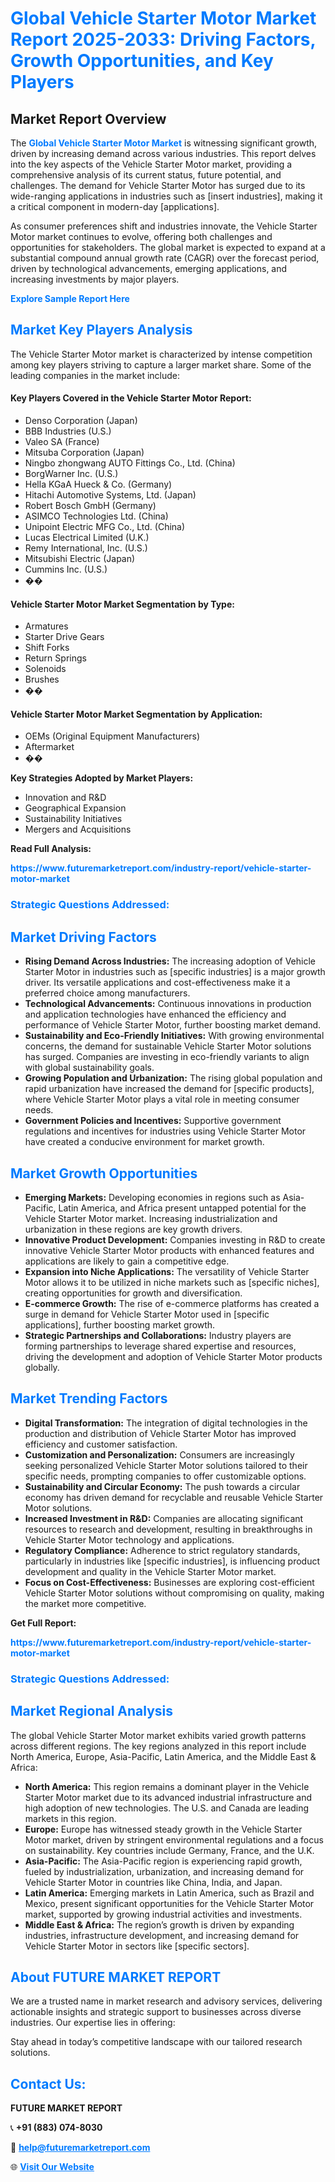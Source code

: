 <h1 style="color: #007BFF;">Global Vehicle Starter Motor Market Report 2025-2033: Driving Factors, Growth Opportunities, and Key Players</h1>

<section id="overview">
<h2>Market Report Overview</h2>
<p>The <a href="https://www.futuremarketreport.com/industry-report/vehicle-starter-motor-market" style="color: #007BFF; text-decoration: none;"><strong>Global Vehicle Starter Motor Market</strong></a> is witnessing significant growth, driven by increasing demand across various industries. This report delves into the key aspects of the Vehicle Starter Motor market, providing a comprehensive analysis of its current status, future potential, and challenges. The demand for Vehicle Starter Motor has surged due to its wide-ranging applications in industries such as [insert industries], making it a critical component in modern-day [applications].</p>
<p>As consumer preferences shift and industries innovate, the Vehicle Starter Motor market continues to evolve, offering both challenges and opportunities for stakeholders. The global market is expected to expand at a substantial compound annual growth rate (CAGR) over the forecast period, driven by technological advancements, emerging applications, and increasing investments by major players.</p>
</section>

<section id="overview">
<p><a href="https://www.futuremarketreport.com/request-sample/reportId=118026" style="color: #007BFF; text-decoration: none;"><strong>Explore Sample Report Here</strong></a></p>
</section>

<section id="key-players">
<h2 style="color: #007BFF;">Market Key Players Analysis</h2>
<p>The Vehicle Starter Motor market is characterized by intense competition among key players striving to capture a larger market share. Some of the leading companies in the market include:</p>
<h4>Key Players Covered in the Vehicle Starter Motor Report:</h4>
<ul><li>Denso Corporation (Japan)</li><li>BBB Industries (U.S.)</li><li>Valeo SA (France)</li><li>Mitsuba Corporation (Japan)</li><li>Ningbo zhongwang AUTO Fittings Co., Ltd. (China)</li><li>BorgWarner Inc. (U.S.)</li><li>Hella KGaA Hueck &amp; Co. (Germany)</li><li>Hitachi Automotive Systems, Ltd. (Japan)</li><li>Robert Bosch GmbH (Germany)</li><li>ASIMCO Technologies Ltd. (China)</li><li>Unipoint Electric MFG Co., Ltd. (China)</li><li>Lucas Electrical Limited (U.K.)</li><li>Remy International, Inc. (U.S.)</li><li>Mitsubishi Electric (Japan)</li><li>Cummins Inc. (U.S.)</li><li>��</li></ul>
<h4>Vehicle Starter Motor Market Segmentation by Type:</h4>
<ul><li>Armatures</li><li>Starter Drive Gears</li><li>Shift Forks</li><li>Return Springs</li><li>Solenoids</li><li>Brushes</li><li>��</li></ul>

<h4>Vehicle Starter Motor Market Segmentation by Application:</h4>
<ul><li>OEMs (Original Equipment Manufacturers)</li><li>Aftermarket</li><li>��</li></ul>
<p><strong>Key Strategies Adopted by Market Players:</strong></p>
<ul>
<li>Innovation and R&D</li>
<li>Geographical Expansion</li>
<li>Sustainability Initiatives</li>
<li>Mergers and Acquisitions</li>
</ul>
</section>

<section>
<p><strong>Read Full Analysis: </strong></p><a href="https://www.futuremarketreport.com/industry-report/vehicle-starter-motor-market" style="color: #007BFF; text-decoration: none;"><strong>https://www.futuremarketreport.com/industry-report/vehicle-starter-motor-market</strong></a>
<h3 style="color: #007BFF;">Strategic Questions Addressed:</h3>
</section>

<section id="driving-factors">
<h2 style="color: #007BFF;">Market Driving Factors</h2>
<ul>
<li><strong>Rising Demand Across Industries:</strong> The increasing adoption of Vehicle Starter Motor in industries such as [specific industries] is a major growth driver. Its versatile applications and cost-effectiveness make it a preferred choice among manufacturers.</li>
<li><strong>Technological Advancements:</strong> Continuous innovations in production and application technologies have enhanced the efficiency and performance of Vehicle Starter Motor, further boosting market demand.</li>
<li><strong>Sustainability and Eco-Friendly Initiatives:</strong> With growing environmental concerns, the demand for sustainable Vehicle Starter Motor solutions has surged. Companies are investing in eco-friendly variants to align with global sustainability goals.</li>
<li><strong>Growing Population and Urbanization:</strong> The rising global population and rapid urbanization have increased the demand for [specific products], where Vehicle Starter Motor plays a vital role in meeting consumer needs.</li>
<li><strong>Government Policies and Incentives:</strong> Supportive government regulations and incentives for industries using Vehicle Starter Motor have created a conducive environment for market growth.</li>
</ul>
</section>

<section id="growth-opportunities">
<h2 style="color: #007BFF;">Market Growth Opportunities</h2>
<ul>
<li><strong>Emerging Markets:</strong> Developing economies in regions such as Asia-Pacific, Latin America, and Africa present untapped potential for the Vehicle Starter Motor market. Increasing industrialization and urbanization in these regions are key growth drivers.</li>
<li><strong>Innovative Product Development:</strong> Companies investing in R&D to create innovative Vehicle Starter Motor products with enhanced features and applications are likely to gain a competitive edge.</li>
<li><strong>Expansion into Niche Applications:</strong> The versatility of Vehicle Starter Motor allows it to be utilized in niche markets such as [specific niches], creating opportunities for growth and diversification.</li>
<li><strong>E-commerce Growth:</strong> The rise of e-commerce platforms has created a surge in demand for Vehicle Starter Motor used in [specific applications], further boosting market growth.</li>
<li><strong>Strategic Partnerships and Collaborations:</strong> Industry players are forming partnerships to leverage shared expertise and resources, driving the development and adoption of Vehicle Starter Motor products globally.</li>
</ul>
</section>

<section id="trending-factors">
<h2 style="color: #007BFF;">Market Trending Factors</h2>
<ul>
<li><strong>Digital Transformation:</strong> The integration of digital technologies in the production and distribution of Vehicle Starter Motor has improved efficiency and customer satisfaction.</li>
<li><strong>Customization and Personalization:</strong> Consumers are increasingly seeking personalized Vehicle Starter Motor solutions tailored to their specific needs, prompting companies to offer customizable options.</li>
<li><strong>Sustainability and Circular Economy:</strong> The push towards a circular economy has driven demand for recyclable and reusable Vehicle Starter Motor solutions.</li>
<li><strong>Increased Investment in R&D:</strong> Companies are allocating significant resources to research and development, resulting in breakthroughs in Vehicle Starter Motor technology and applications.</li>
<li><strong>Regulatory Compliance:</strong> Adherence to strict regulatory standards, particularly in industries like [specific industries], is influencing product development and quality in the Vehicle Starter Motor market.</li>
<li><strong>Focus on Cost-Effectiveness:</strong> Businesses are exploring cost-efficient Vehicle Starter Motor solutions without compromising on quality, making the market more competitive.</li>
</ul>
</section>

<section>
<p><strong>Get Full Report: </strong></p><a href="https://www.futuremarketreport.com/industry-report/vehicle-starter-motor-market" style="color: #007BFF; text-decoration: none;"><strong>https://www.futuremarketreport.com/industry-report/vehicle-starter-motor-market</strong></a>
<h3 style="color: #007BFF;">Strategic Questions Addressed:</h3>
</section>


<section id="regional-analysis">
<h2 style="color: #007BFF;">Market Regional Analysis</h2>
<p>The global Vehicle Starter Motor market exhibits varied growth patterns across different regions. The key regions analyzed in this report include North America, Europe, Asia-Pacific, Latin America, and the Middle East & Africa:</p>
<ul>
<li><strong>North America:</strong> This region remains a dominant player in the Vehicle Starter Motor market due to its advanced industrial infrastructure and high adoption of new technologies. The U.S. and Canada are leading markets in this region.</li>
<li><strong>Europe:</strong> Europe has witnessed steady growth in the Vehicle Starter Motor market, driven by stringent environmental regulations and a focus on sustainability. Key countries include Germany, France, and the U.K.</li>
<li><strong>Asia-Pacific:</strong> The Asia-Pacific region is experiencing rapid growth, fueled by industrialization, urbanization, and increasing demand for Vehicle Starter Motor in countries like China, India, and Japan.</li>
<li><strong>Latin America:</strong> Emerging markets in Latin America, such as Brazil and Mexico, present significant opportunities for the Vehicle Starter Motor market, supported by growing industrial activities and investments.</li>
<li><strong>Middle East & Africa:</strong> The region’s growth is driven by expanding industries, infrastructure development, and increasing demand for Vehicle Starter Motor in sectors like [specific sectors].</li>
</ul>
</section>

<footer>
<h2 style="color: #007BFF;">About FUTURE MARKET REPORT</h2>
<p>We are a trusted name in market research and advisory services, delivering actionable insights and strategic support to businesses across diverse industries. Our expertise lies in offering:</p>

<p>Stay ahead in today’s competitive landscape with our tailored research solutions.</p>

<h2 style="color: #007BFF;">Contact Us:</h2>
<p><strong>FUTURE MARKET REPORT</strong></p>
<p>📞 <strong>+91 (883) 074-8030</strong></p>
<p>📧 <strong><a href="mailto:help@futuremarketreport.com" style="color: #007BFF;">help@futuremarketreport.com</a></strong></p>
<p>🌐 <strong><a href="https://www.futuremarketreport.com/" style="color: #007BFF;">Visit Our Website</a></strong></p>
</footer>